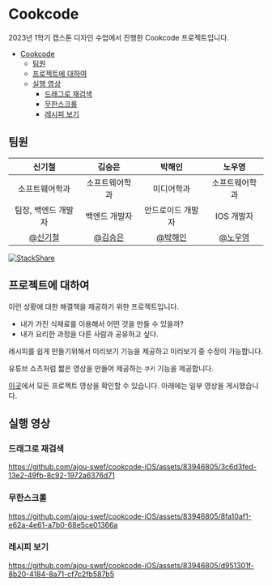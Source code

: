 # Cookcode 

2023년 1학기 캡스톤 디자인 수업에서 진행한 Cookcode 프로젝트입니다. 

- [Cookcode](#cookcode)
  - [팀원](#팀원)
  - [프로젝트에 대하여](#프로젝트에-대하여)
  - [실행 영상](#실행-영상)
    - [드래그로 재검색](#드래그로-재검색)
    - [무한스크롤](#무한스크롤)
    - [레시피 보기](#레시피-보기)

## 팀원 

|                          신기철                           |                          김승은                           |                          박해인                          |                          노우영                          |
| :-------------------------------------------------------: | :-------------------------------------------------------: | :-------------------------------------------------------: | :-------------------------------------------------------: |
|                      소프트웨어학과                       |                      소프트웨어학과                       |                        미디어학과                         |                      소프트웨어학과                       |
|                    팀장, 백엔드 개발자                    |                          백엔드 개발자                           |                        안드로이드 개발자                          |                            IOS 개발자                             |                        백엔드                           |
|    [@신기철](https://github.com/skck0226)     |        [@김승은](https://github.com/julie0005)         |           [@박해인](https://github.com/haeiny-cloud)            |         [@노우영](https://github.com/99Page)          |

[![StackShare](http://img.shields.io/badge/tech-stack-0690fa.svg?style=flat)](https://stackshare.io/nou0ggid/cookcode)

## 프로젝트에 대하여 

이런 상황에 대한 해결책을 제공하기 위한 프로젝트입니다. 
* 내가 가진 식재료를 이용해서 어떤 것을 만들 수 있을까? 
* 내가 요리한 과정을 다른 사람과 공유하고 싶다. 

레시피를 쉽게 만들기위해서 미리보기 기능을 제공하고 미리보기 중 수정이 가능합니다. 

유튜브 쇼츠처럼 짧은 영상을 만들어 제공하는 `쿠키` 기능을 제공합니다. 

[이곳](https://www.youtube.com/playlist?list=PLow6eB4W8f0fgjKj2_k8eavCbxeajqtBL)에서 모든 프로젝트 영상을 확인할 수 있습니다. 아래에는 일부 영상을 게시했습니다. 

## 실행 영상 

### 드래그로 재검색 
https://github.com/ajou-swef/cookcode-iOS/assets/83946805/3c6d3fed-13e2-49fb-8c92-1972a6376d71

### 무한스크롤 

https://github.com/ajou-swef/cookcode-iOS/assets/83946805/8fa10af1-e62a-4e61-a7b0-68e5ce01366a

### 레시피 보기 

https://github.com/ajou-swef/cookcode-iOS/assets/83946805/d951301f-8b20-4184-8a71-cf7c2fb587b5

